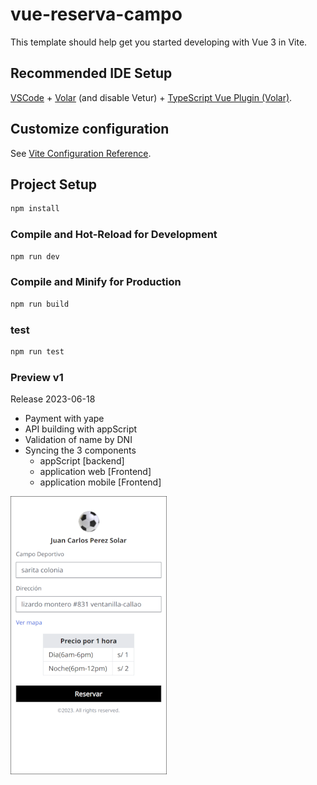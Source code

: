 # vue-reserva-campo

This template should help get you started developing with Vue 3 in Vite.

## Recommended IDE Setup

[VSCode](https://code.visualstudio.com/) + [Volar](https://marketplace.visualstudio.com/items?itemName=Vue.volar) (and disable Vetur) + [TypeScript Vue Plugin (Volar)](https://marketplace.visualstudio.com/items?itemName=Vue.vscode-typescript-vue-plugin).

## Customize configuration

See [Vite Configuration Reference](https://vitejs.dev/config/).

## Project Setup

```sh
npm install
```

### Compile and Hot-Reload for Development

```sh
npm run dev
```

### Compile and Minify for Production

```sh
npm run build
```

### test

```sh
npm run test
```

### Preview v1

Release 2023-06-18

* Payment with yape
* API building with appScript
* Validation of name by DNI
* Syncing the 3 components
  * appScript          [backend]
  * application web    [Frontend]
  * application mobile [Frontend]

![v1 reserva de campo](docs/v1-rentando.blogspot.com-iphone-se.png)
